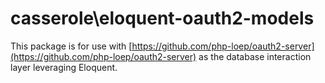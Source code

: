 # casserole\eloquent-oauth2-models

This package is for use with [https://github.com/php-loep/oauth2-server](https://github.com/php-loep/oauth2-server) as the database interaction layer leveraging Eloquent.